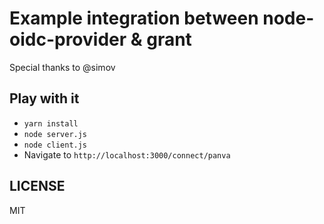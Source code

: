 # Example integration between node-oidc-provider & grant

Special thanks to @simov

## Play with it

- `yarn install`
- `node server.js`
- `node client.js`
- Navigate to `http://localhost:3000/connect/panva`

## LICENSE

MIT
